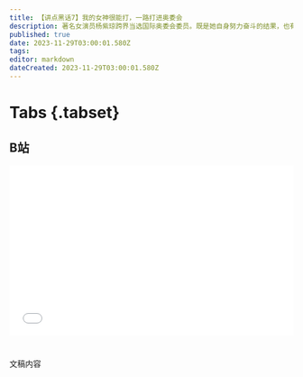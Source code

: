```yaml
---
title: 【讲点黑话7】我的女神很能打，一路打进奥委会
description: 著名女演员杨紫琼跨界当选国际奥委会委员。既是她自身努力奋斗的结果，也有靠“各国平衡”的潜规则助力。 中国到了要走出去，争取“软实力”的时候。马来西亚的杨紫琼做得，中国人自然也能做得。现代外交需要官方和民间两翼齐飞，中国不能一直缺一角。
published: true
date: 2023-11-29T03:00:01.580Z
tags: 
editor: markdown
dateCreated: 2023-11-29T03:00:01.580Z
---
```


# Tabs {.tabset}

## B站

<div style="position: relative; padding: 30% 45%;">
<iframe style="position: absolute; width: 100%; height: 100%; left: 0; top: 0;" src="//player.bilibili.com/player.html?&bvid=BV1wu411F7Q2&page=1&as_wide=1&high_quality=1&danmaku=1&autoplay=0" scrolling="no" border="0" frameborder="no" framespacing="0" allowfullscreen="true"></iframe>
</div>


#

文稿内容
